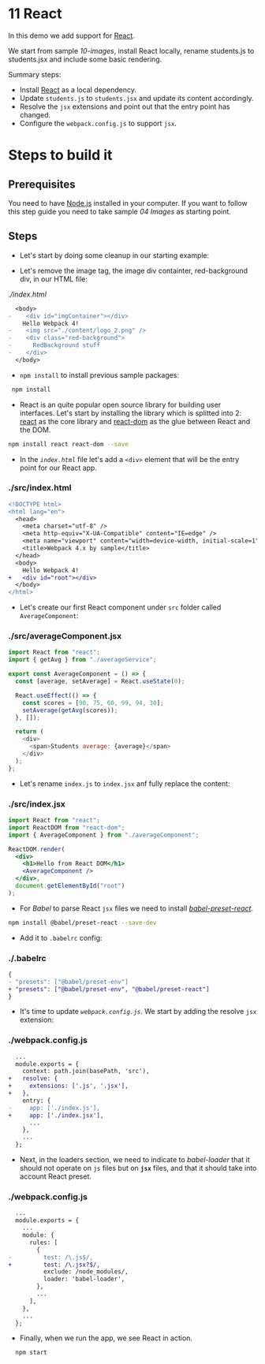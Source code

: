 # 11 React

In this demo we add support for [React](https://reactjs.org/).

We start from sample _10-images_, install React locally, rename students.js to students.jsx and include some basic rendering.

Summary steps:

- Install [React](https://facebook.github.io/react/) as a local dependency.
- Update `students.js` to `students.jsx` and update its content accordingly.
- Resolve the `jsx` extensions and point out that the entry point has changed.
- Configure the `webpack.config.js` to support `jsx`.

# Steps to build it

## Prerequisites

You need to have [Node.js](https://nodejs.org/en/) installed in your computer. If you want to follow this step guide you need to take sample _04 Images_ as starting point.

## Steps

- Let's start by doing some cleanup in our starting example:

- Let's remove the image tag, the image div containter, red-background div, in our HTML file:

_./index.html_

```diff
  <body>
-    <div id="imgContainer"></div>
    Hello Webpack 4!
-    <img src="./content/logo_2.png" />
-    <div class="red-background">
-      RedBackground stuff
-    </div>
  </body>
```

- `npm install` to install previous sample packages:

```bash
 npm install
```

- React is an quite popular open source library for building user interfaces. Let's start by installing the library which is splitted into 2: [react](https://www.npmjs.com/package/react) as the core library and [react-dom](https://www.npmjs.com/package/react-dom) as the glue between React and the DOM.

```bash
npm install react react-dom --save
```

- In the _`index.html`_ file let's add a `<div>` element that will be the entry point for our React app.

### ./src/index.html

```diff
<!DOCTYPE html>
<html lang="en">
  <head>
    <meta charset="utf-8" />
    <meta http-equiv="X-UA-Compatible" content="IE=edge" />
    <meta name="viewport" content="width=device-width, initial-scale=1" />
    <title>Webpack 4.x by sample</title>
  </head>
  <body>
    Hello Webpack 4!
+   <div id="root"></div>
  </body>
</html>

```

- Let's create our first React component under `src` folder called `AverageComponent`:

### ./src/averageComponent.jsx

```javascript
import React from "react";
import { getAvg } from "./averageService";

export const AverageComponent = () => {
  const [average, setAverage] = React.useState(0);

  React.useEffect(() => {
    const scores = [90, 75, 60, 99, 94, 30];
    setAverage(getAvg(scores));
  }, []);

  return (
    <div>
      <span>Students average: {average}</span>
    </div>
  );
};
```

- Let's rename `index.js` to `index.jsx` anf fully replace the content:

### ./src/index.jsx

```jsx
import React from "react";
import ReactDOM from "react-dom";
import { AverageComponent } from "./averageComponent";

ReactDOM.render(
  <div>
    <h1>Hello from React DOM</h1>
    <AverageComponent />
  </div>,
  document.getElementById("root")
);
```

- For _Babel_ to parse React `jsx` files we need to install [_babel-preset-react_](https://github.com/babel/babel/tree/master/packages/babel-preset-react).

```bash
npm install @babel/preset-react --save-dev
```

- Add it to `.babelrc` config:

### ./.babelrc

```diff
{
- "presets": ["@babel/preset-env"]
+ "presets": ["@babel/preset-env", "@babel/preset-react"]
}
```

- It's time to update _`webpack.config.js`_. We start by adding the resolve `jsx` extension:

### ./webpack.config.js

```diff
  ...
  module.exports = {
    context: path.join(basePath, 'src'),
+   resolve: {
+     extensions: ['.js', '.jsx'],
+   },
    entry: {
-     app: ['./index.js'],
+     app: ['./index.jsx'],
      ...
    },
    ...
  };
```

- Next, in the loaders section, we need to indicate to _babel-loader_ that it should not operate on `js` files but on **`jsx`** files, and that it should take into account React preset.

### ./webpack.config.js

```diff
  ...
  module.exports = {
    ...
    module: {
      rules: [
        {
-         test: /\.js$/,
+         test: /\.jsx?$/,
          exclude: /node_modules/,
          loader: 'babel-loader',
        },
        ...
      ],
    },
    ...
  };

```

- Finally, when we run the app, we see React in action.

```bash
  npm start
```
